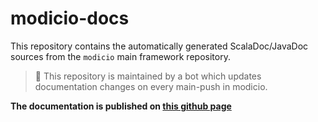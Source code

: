 # modicio-docs

This repository contains the automatically generated ScalaDoc/JavaDoc sources from the ``modicio`` main framework repository. 

> :robot: This repository is maintained by a bot which updates documentation changes on every main-push in modicio.

**The documentation is published on [this github page](https://modicio.github.io/modicio-docs/modicio/index.html)**
